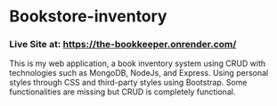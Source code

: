 # Bookstore-inventory

### Live Site at: https://the-bookkeeper.onrender.com/
This is my web application, a book inventory system using CRUD with technologies such as MongoDB, NodeJs, and Express. Using personal styles through CSS and third-party styles using Bootstrap.  Some functionalities are missing but CRUD is completely functional.
